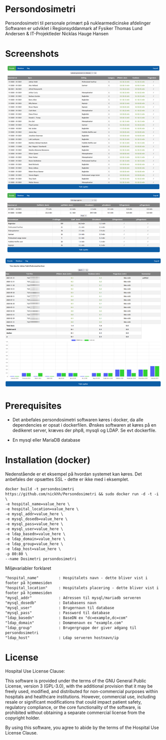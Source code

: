 # Persondosimetri
Persondosimetri til personale primært på nuklearmedicinske afdelinger
Softwaren er udviklet i Regionsyddanmark af Fysiker Thomas Lund Andersen & IT-Projektleder Nicklas Hauge Hansen

# Screenshots
![alt text](https://github.com/nickhh/Persondosimetri/blob/main/readme/overview.png "screenprint1")
![alt text](https://github.com/nickhh/Persondosimetri/blob/main/readme/overview2.png "screenprint2")
![alt text](https://github.com/nickhh/Persondosimetri/blob/main/readme/overview3.png "screenprint3")

# Prerequisites
  * Det anbefales persondosimetri softwaren køres i docker, da alle dependencies er opsat i dockerfilen.
Ønskes softwaren at køres på en dedikeret server, kræves der php8, mysqli og LDAP.
Se evt dockerfile.

  * En mysql eller MariaDB database 

# Installation (docker)
Nedenstående er et eksempel på hvordan systemet kan køres.
Det anbefales der opsættes SSL - dette er ikke med i eksemplet.
```
docker build -t persondosimetri https://github.com/nickhh/Persondosimetri && sudo docker run -d -t -i \
-e hospital_name=value_here \
-e hospital_location=value_here \
-e mysql_addr=value_here \
-e mysql_dosedb=value_here \
-e mysql_pass=value_here \
-e mysql_user=value_here \
-e ldap_basedn=value_here \
-e ldap_domain=value_here \
-e ldap_group=value_here \
-e ldap_host=value_here \
-p 80:80 \
--name Dosimetri persondosimetri
```
Miljøvariabler forklaret

```
"hospital_name"         : Hospitalets navn - dette bliver vist i footer på hjemmesiden
"hospital_location"     : Hospitalets placering - dette bliver vist i footer på hjemmesiden
"mysql_addr"            : Adressen til mysql/mariadb serveren
"mysql_dosedb"          : Databasens navn
"mysql_user"            : Brugernavn til database
"mysql_pass"            : Password til database
"ldap_basedn"           : BaseDN ex "dc=example,dc=com"
"ldap_domain"           : Domænenavn ex "example.com"
"ldap_group"            : Brugergruppe der giver adgang til persondosimetri
"ldap_host"             : Ldap serveren hostnavn/ip
```

# License
Hospital Use License Clause:

This software is provided under the terms of the GNU General Public License, version 3 (GPL-3.0), with the additional provision that it may be freely used, modified, and distributed for non-commercial purposes within hospitals and healthcare institutions. However, commercial use, including resale or significant modifications that could impact patient safety, regulatory compliance, or the core functionality of the software, is prohibited without obtaining a separate commercial license from the copyright holder.

By using this software, you agree to abide by the terms of the Hospital Use License Clause.
